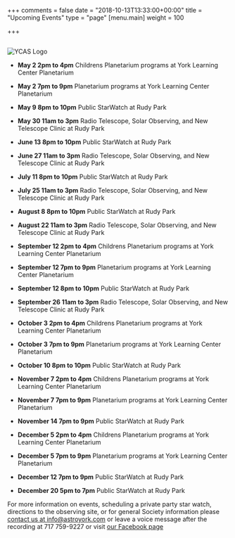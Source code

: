 +++
comments = false
date = "2018-10-13T13:33:00+00:00"
title = "Upcoming Events"
type = "page"
[menu.main]
weight = 100

+++

## 
![YCAS Logo](../img/YCAS2018b.jpg "York County Astronomical Society")
* **May 2 2pm to 4pm** Childrens Planetarium programs at York Learning Center Planetarium

* **May 2 7pm to 9pm** Planetarium programs at York Learning Center Planetarium

* **May 9 8pm to 10pm** Public StarWatch at Rudy Park

* **May 30 11am to 3pm** Radio Telescope, Solar Observing, and New Telescope Clinic at Rudy Park

* **June 13 8pm to 10pm** Public StarWatch at Rudy Park

* **June 27 11am to 3pm** Radio Telescope, Solar Observing, and New Telescope Clinic at Rudy Park

* **July 11 8pm to 10pm** Public StarWatch at Rudy Park

* **July 25 11am to 3pm** Radio Telescope, Solar Observing, and New Telescope Clinic at Rudy Park

* **August 8 8pm to 10pm** Public StarWatch at Rudy Park

* **August 22 11am to 3pm** Radio Telescope, Solar Observing, and New Telescope Clinic at Rudy Park

* **September 12 2pm to 4pm** Childrens Planetarium programs at York Learning Center Planetarium

* **September 12 7pm to 9pm** Planetarium programs at York Learning Center Planetarium

* **September 12 8pm to 10pm** Public StarWatch at Rudy Park

* **September 26 11am to 3pm** Radio Telescope, Solar Observing, and New Telescope Clinic at Rudy Park

* **October 3 2pm to 4pm** Childrens Planetarium programs at York Learning Center Planetarium

* **October 3 7pm to 9pm** Planetarium programs at York Learning Center Planetarium

* **October 10 8pm to 10pm** Public StarWatch at Rudy Park

* **November 7 2pm to 4pm** Childrens Planetarium programs at York Learning Center Planetarium

* **November 7 7pm to 9pm** Planetarium programs at York Learning Center Planetarium

* **November 14 7pm to 9pm** Public StarWatch at Rudy Park

* **December 5 2pm to 4pm** Childrens Planetarium programs at York Learning Center Planetarium

* **December 5 7pm to 9pm** Planetarium programs at York Learning Center Planetarium

* **December 12 7pm to 9pm** Public StarWatch at Rudy Park

* **December 20 5pm to 7pm** Public StarWatch at Rudy Park

For more information on events, scheduling a private party star watch, directions to the observing site, or for general Society information please [contact us at info@astroyork.com](info@astroyork.com) or leave a voice message after the recording at 717 759-9227 or visit [our Facebook page](https://www.facebook.com/astroyork)

